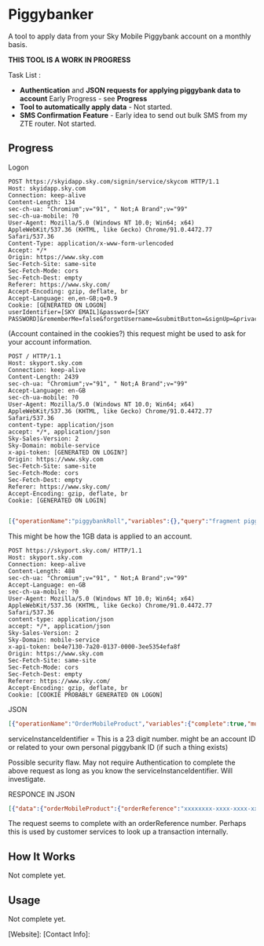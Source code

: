 # Piggybanker

A tool to apply data from your Sky Mobile Piggybank account on a monthly basis.

**THIS TOOL IS A WORK IN PROGRESS**

Task List : 

* **Authentication** and **JSON requests for applying piggybank data to account** Early Progress - see **Progress**
* **Tool to automatically apply data** - Not started.
* **SMS Confirmation Feature** - Early idea to send out bulk SMS from my ZTE router. Not started.

## Progress

Logon

```raw 
POST https://skyidapp.sky.com/signin/service/skycom HTTP/1.1
Host: skyidapp.sky.com
Connection: keep-alive
Content-Length: 134
sec-ch-ua: "Chromium";v="91", " Not;A Brand";v="99"
sec-ch-ua-mobile: ?0
User-Agent: Mozilla/5.0 (Windows NT 10.0; Win64; x64) AppleWebKit/537.36 (KHTML, like Gecko) Chrome/91.0.4472.77 Safari/537.36
Content-Type: application/x-www-form-urlencoded
Accept: */*
Origin: https://www.sky.com
Sec-Fetch-Site: same-site
Sec-Fetch-Mode: cors
Sec-Fetch-Dest: empty
Referer: https://www.sky.com/
Accept-Encoding: gzip, deflate, br
Accept-Language: en,en-GB;q=0.9
Cookie: [GENERATED ON LOGON]
userIdentifier=[SKY EMAIL]&password=[SKY PASSWORD]&rememberMe=false&forgotUsername=&submitButton=&signUp=&privacyNotice=
```

(Account contained in the cookies?) this request might be used to ask for your account information.
```raw 
POST / HTTP/1.1
Host: skyport.sky.com
Connection: keep-alive
Content-Length: 2439
sec-ch-ua: "Chromium";v="91", " Not;A Brand";v="99"
Accept-Language: en-GB
sec-ch-ua-mobile: ?0
User-Agent: Mozilla/5.0 (Windows NT 10.0; Win64; x64) AppleWebKit/537.36 (KHTML, like Gecko) Chrome/91.0.4472.77 Safari/537.36
content-type: application/json
accept: */*, application/json
Sky-Sales-Version: 2
Sky-Domain: mobile-service
x-api-token: [GENERATED ON LOGIN?]
Origin: https://www.sky.com
Sec-Fetch-Site: same-site
Sec-Fetch-Mode: cors
Sec-Fetch-Dest: empty
Referer: https://www.sky.com/
Accept-Encoding: gzip, deflate, br
Cookie: [GENERATED ON LOGIN]
```

```json

[{"operationName":"piggybankRoll","variables":{},"query":"fragment piggybankRollBalanceFragment on Customer {\n  billingAccount(type: mobile) {\n    piggybank {\n      canRoll\n      currentBalance {\n        data(unit: GB, decimalPlaces: 2)\n        __typename\n      }\n      __typename\n    }\n    __typename\n  }\n  __typename\n}\n\nfragment piggybankRollRemainingFragment on Mobile {\n  nextBill {\n    usage {\n      sims(sortBy: SERVICE_INSTANCE_ID) {\n        serviceInstanceIdentifier\n        allowances(type: \"DATA\") {\n          formattedRemainingAllowance {\n            amount\n            unit\n            __typename\n          }\n          accumulatedUsagePercentage\n          __typename\n        }\n        __typename\n      }\n      __typename\n    }\n    __typename\n  }\n  __typename\n}\n\nquery piggybankRoll {\n  me {\n    ...piggybankRollBalanceFragment\n    mobile {\n      sims(sortBy: SERVICE_INSTANCE_ID) {\n        friendlyName\n        phoneNumber\n        serviceInstanceIdentifier\n        status\n        subStatus\n        __typename\n      }\n      ...piggybankRollRemainingFragment\n      __typename\n    }\n    __typename\n  }\n  mobileCatalogue {\n    addonsProducts(type: DATA, paymentType: PIGGYBANK) {\n      id\n      name\n      __typename\n    }\n    __typename\n  }\n}\n"},{"operationName":"piggybankRewards","variables":{},"query":"query piggybankRewards {\n  me {\n    billingAccount(type: mobile) {\n      piggybank {\n        hasRedemptionOptions\n        currentBalance {\n          data(unit: GB, decimalPlaces: 2)\n          __typename\n        }\n        __typename\n      }\n      __typename\n    }\n    __typename\n  }\n}\n"},{"operationName":"piggybankActivity","variables":{},"query":"query piggybankActivity {\n  me {\n    mobile {\n      sims {\n        phoneNumber\n        serviceInstanceIdentifier\n        friendlyName\n        __typename\n      }\n      __typename\n    }\n    billingAccount(type: mobile) {\n      piggybank {\n        transactionHistory {\n          closingBalanceValue(unit: GB, decimalPlaces: 2)\n          transactions {\n            serviceInstanceId\n            date\n            activityType\n            data(unit: GB, decimalPlaces: 2)\n            newBalanceValue(unit: GB, decimalPlaces: 2)\n            __typename\n          }\n          __typename\n        }\n        __typename\n      }\n      __typename\n    }\n    __typename\n  }\n}\n"}]
```

This might be how the 1GB data is applied to an account.

```raw
POST https://skyport.sky.com/ HTTP/1.1
Host: skyport.sky.com
Connection: keep-alive
Content-Length: 488
sec-ch-ua: "Chromium";v="91", " Not;A Brand";v="99"
Accept-Language: en-GB
sec-ch-ua-mobile: ?0
User-Agent: Mozilla/5.0 (Windows NT 10.0; Win64; x64) AppleWebKit/537.36 (KHTML, like Gecko) Chrome/91.0.4472.77 Safari/537.36
content-type: application/json
accept: */*, application/json
Sky-Sales-Version: 2
Sky-Domain: mobile-service
x-api-token: be4e7130-7a20-0137-0000-3ee5354efa8f
Origin: https://www.sky.com
Sec-Fetch-Site: same-site
Sec-Fetch-Mode: cors
Sec-Fetch-Dest: empty
Referer: https://www.sky.com/
Accept-Encoding: gzip, deflate, br
Cookie: [COOKIE PROBABLY GENERATED ON LOGON]
```

JSON
```json
[{"operationName":"OrderMobileProduct","variables":{"complete":true,"multiple":1,"productId":"14309","serviceInstanceIdentifier":"[SEE COMMENT BELOW]"},"query":"mutation OrderMobileProduct($complete: Boolean!, $multiple: Int!, $productId: String!, $serviceInstanceIdentifier: String!) {\n  orderMobileProduct(completeOrder: $complete, multiple: $multiple, productId: $productId, serviceInstanceIdentifier: $serviceInstanceIdentifier) {\n    orderReference\n    __typename\n  }\n}\n"}]
```

serviceInstanceIdentifier =  This is a 23 digit number. might be an account ID or related to your own personal piggybank ID (if such a thing exists)

Possible security flaw. May not require Authentication to complete the above request as long as you know the serviceInstanceIdentifier. Will investigate.

RESPONCE IN JSON

```json
[{"data":{"orderMobileProduct":{"orderReference":"xxxxxxxx-xxxx-xxxx-xxxx-xxxxxxxxxxxx","__typename":"MobileProductOrderType"}}}]
```                                                   
The request seems to complete with an orderReference number. Perhaps this is used by customer services to look up a transaction internally.


## How It Works

Not complete yet.

## Usage

Not complete yet.

[Website]: 
[Contact Info]: 

